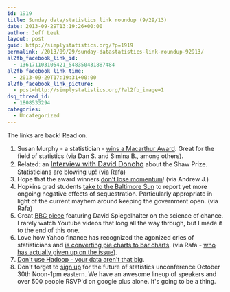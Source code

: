 ```yaml
---
id: 1919
title: Sunday data/statistics link roundup (9/29/13)
date: 2013-09-29T13:19:26+00:00
author: Jeff Leek
layout: post
guid: http://simplystatistics.org/?p=1919
permalink: /2013/09/29/sunday-datastatistics-link-roundup-92913/
al2fb_facebook_link_id:
  - 136171103105421_548350431887484
al2fb_facebook_link_time:
  - 2013-09-29T17:19:31+00:00
al2fb_facebook_link_picture:
  - post=http://simplystatistics.org/?al2fb_image=1
dsq_thread_id:
  - 1808533294
categories:
  - Uncategorized
---
```

The links are back! Read on.

  1. <span style="line-height: 15.994318008422852px;">Susan Murphy - a statistician - <a href="http://ns.umich.edu/new/multimedia/videos/21711-u-m-professor-susan-murphy-earns-prestigious-macarthur-fellowship">wins a Macarthur Award</a>. Great for the field of statistics (via Dan S. and Simina B., among others).</span>
  2. Related: an <a style="font-size: 16px;" href="http://www.youtube.com/watch?v=heWEDx1gbB0">Interview with David Donoho</a> about the Shaw Prize. Statisticians are blowing up! (via Rafa)
  3. Hope that the award winners [don't lose momentum](http://www.nber.org/papers/w19445)! (via Andrew J.)
  4. Hopkins grad students [take to the Baltimore Sun](http://www.baltimoresun.com/news/opinion/oped/bs-ed-biomedical-research,0,6244826.story) to report yet more ongoing negative effects of sequestration. Particularly appropriate in light of the current mayhem around keeping the government open. (via Rafa)
  5. Great [BBC piece](http://www.youtube.com/watch?v=1OQvGvQAI7A) featuring David Spiegelhalter on the science of chance. I rarely watch Youtube videos that long all the way through, but I made it to the end of this one.
  6. Love how Yahoo finance has recognized the agonized cries of statisticians and [is converting pie charts to bar charts](http://finance.yahoo.com/news/where-americans-rich-poor-spent-193609849.html). (via Rafa - [who has actually given up on the issue](http://simplystatistics.org/2012/11/27/i-give-up-i-am-embracing-pie-charts/)).
  7. [Don't use Hadoop - your data aren't that big](http://www.chrisstucchio.com/blog/2013/hadoop_hatred.html).
  8. Don't forget to [sign up](https://plus.google.com/events/cd94ktf46i1hbi4mbqbbvvga358) for the future of statistics unconference October 30th Noon-1pm eastern. We have an awesome lineup of speakers and over 500 people RSVP'd on google plus alone. It's going to be a thing.